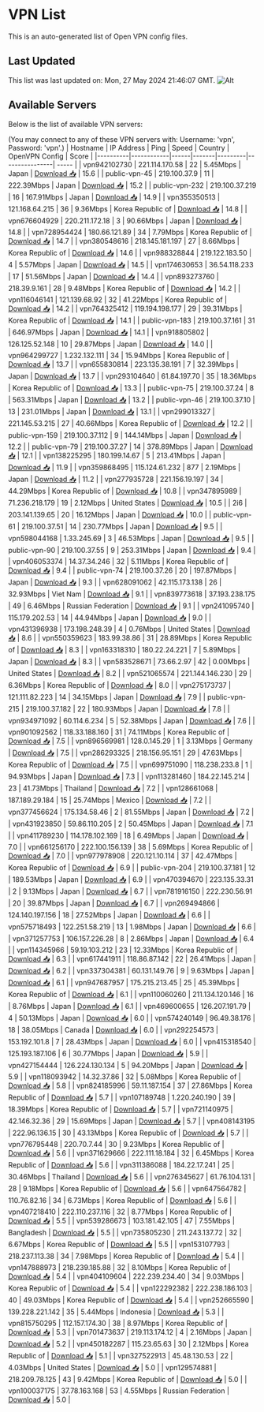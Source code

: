 # VPN List

This is an auto-generated list of Open VPN config files.

## Last Updated

This list was last updated on: Mon, 27 May 2024 21:46:07 GMT.
![Alt](https://repobeats.axiom.co/api/embed/186b98318ef1479477931607c1ad7d823f12451f.svg "Repobeats analytics image")

## Available Servers

Below is the list of available VPN servers:

(You may connect to any of these VPN servers with: Username: 'vpn', Password: 'vpn'.)
| Hostname | IP Address | Ping | Speed | Country | OpenVPN Config | Score |
|----------|------------|------|-------|---------|----------------| ----- |
| vpn942102730 | 221.114.170.58 | 22 | 5.45Mbps | Japan | [Download 📥](./configs/server_0_JP.ovpn) | 15.6 |
| public-vpn-45 | 219.100.37.9 | 11 | 222.39Mbps | Japan | [Download 📥](./configs/server_1_JP.ovpn) | 15.2 |
| public-vpn-232 | 219.100.37.219 | 16 | 167.91Mbps | Japan | [Download 📥](./configs/server_2_JP.ovpn) | 14.9 |
| vpn355350513 | 121.168.64.215 | 36 | 9.36Mbps | Korea Republic of | [Download 📥](./configs/server_3_KR.ovpn) | 14.8 |
| vpn676604929 | 220.211.172.18 | 3 | 90.66Mbps | Japan | [Download 📥](./configs/server_4_JP.ovpn) | 14.8 |
| vpn728954424 | 180.66.121.89 | 34 | 7.79Mbps | Korea Republic of | [Download 📥](./configs/server_5_KR.ovpn) | 14.7 |
| vpn380548616 | 218.145.181.197 | 27 | 8.66Mbps | Korea Republic of | [Download 📥](./configs/server_6_KR.ovpn) | 14.6 |
| vpn988328844 | 219.122.183.50 | 4 | 5.57Mbps | Japan | [Download 📥](./configs/server_7_JP.ovpn) | 14.5 |
| vpn174630653 | 36.54.118.233 | 17 | 51.56Mbps | Japan | [Download 📥](./configs/server_8_JP.ovpn) | 14.4 |
| vpn893273760 | 218.39.9.161 | 28 | 9.48Mbps | Korea Republic of | [Download 📥](./configs/server_9_KR.ovpn) | 14.2 |
| vpn116046141 | 121.139.68.92 | 32 | 41.22Mbps | Korea Republic of | [Download 📥](./configs/server_10_KR.ovpn) | 14.2 |
| vpn764325412 | 119.194.198.177 | 29 | 39.31Mbps | Korea Republic of | [Download 📥](./configs/server_11_KR.ovpn) | 14.1 |
| public-vpn-183 | 219.100.37.161 | 31 | 646.97Mbps | Japan | [Download 📥](./configs/server_12_JP.ovpn) | 14.1 |
| vpn918805802 | 126.125.52.148 | 10 | 29.87Mbps | Japan | [Download 📥](./configs/server_13_JP.ovpn) | 14.0 |
| vpn964299727 | 1.232.132.111 | 34 | 15.94Mbps | Korea Republic of | [Download 📥](./configs/server_14_KR.ovpn) | 13.7 |
| vpn655830814 | 223.135.38.191 | 7 | 32.39Mbps | Japan | [Download 📥](./configs/server_15_JP.ovpn) | 13.7 |
| vpn293104640 | 61.84.197.70 | 35 | 18.36Mbps | Korea Republic of | [Download 📥](./configs/server_16_KR.ovpn) | 13.3 |
| public-vpn-75 | 219.100.37.24 | 8 | 563.31Mbps | Japan | [Download 📥](./configs/server_17_JP.ovpn) | 13.2 |
| public-vpn-46 | 219.100.37.10 | 13 | 231.01Mbps | Japan | [Download 📥](./configs/server_18_JP.ovpn) | 13.1 |
| vpn299013327 | 221.145.53.215 | 27 | 40.66Mbps | Korea Republic of | [Download 📥](./configs/server_19_KR.ovpn) | 12.2 |
| public-vpn-159 | 219.100.37.112 | 9 | 144.14Mbps | Japan | [Download 📥](./configs/server_20_JP.ovpn) | 12.2 |
| public-vpn-79 | 219.100.37.27 | 14 | 378.89Mbps | Japan | [Download 📥](./configs/server_21_JP.ovpn) | 12.1 |
| vpn138225295 | 180.199.14.67 | 5 | 213.41Mbps | Japan | [Download 📥](./configs/server_22_JP.ovpn) | 11.9 |
| vpn359868495 | 115.124.61.232 | 877 | 2.19Mbps | Japan | [Download 📥](./configs/server_23_JP.ovpn) | 11.2 |
| vpn277935728 | 221.156.19.197 | 34 | 44.29Mbps | Korea Republic of | [Download 📥](./configs/server_24_KR.ovpn) | 10.8 |
| vpn347895989 | 71.236.218.179 | 19 | 2.12Mbps | United States | [Download 📥](./configs/server_25_US.ovpn) | 10.5 |
| 2i6 | 203.141.139.65 | 20 | 16.12Mbps | Japan | [Download 📥](./configs/server_26_JP.ovpn) | 10.0 |
| public-vpn-61 | 219.100.37.51 | 14 | 230.77Mbps | Japan | [Download 📥](./configs/server_27_JP.ovpn) | 9.5 |
| vpn598044168 | 1.33.245.69 | 3 | 46.53Mbps | Japan | [Download 📥](./configs/server_28_JP.ovpn) | 9.5 |
| public-vpn-90 | 219.100.37.55 | 9 | 253.31Mbps | Japan | [Download 📥](./configs/server_29_JP.ovpn) | 9.4 |
| vpn406053374 | 14.37.34.246 | 32 | 5.11Mbps | Korea Republic of | [Download 📥](./configs/server_30_KR.ovpn) | 9.4 |
| public-vpn-74 | 219.100.37.26 | 20 | 197.87Mbps | Japan | [Download 📥](./configs/server_31_JP.ovpn) | 9.3 |
| vpn628091062 | 42.115.173.138 | 26 | 32.93Mbps | Viet Nam | [Download 📥](./configs/server_32_VN.ovpn) | 9.1 |
| vpn839773618 | 37.193.238.175 | 49 | 6.46Mbps | Russian Federation | [Download 📥](./configs/server_33_RU.ovpn) | 9.1 |
| vpn241095740 | 115.179.202.53 | 14 | 44.94Mbps | Japan | [Download 📥](./configs/server_34_JP.ovpn) | 9.0 |
| vpn431396938 | 173.198.248.39 | 4 | 0.76Mbps | United States | [Download 📥](./configs/server_35_US.ovpn) | 8.6 |
| vpn550359623 | 183.99.38.86 | 31 | 28.89Mbps | Korea Republic of | [Download 📥](./configs/server_36_KR.ovpn) | 8.3 |
| vpn163318310 | 180.22.24.221 | 7 | 5.89Mbps | Japan | [Download 📥](./configs/server_37_JP.ovpn) | 8.3 |
| vpn583528671 | 73.66.2.97 | 42 | 0.00Mbps | United States | [Download 📥](./configs/server_38_US.ovpn) | 8.2 |
| vpn521065574 | 221.144.146.230 | 29 | 6.36Mbps | Korea Republic of | [Download 📥](./configs/server_39_KR.ovpn) | 8.0 |
| vpn275173737 | 121.111.82.223 | 14 | 34.15Mbps | Japan | [Download 📥](./configs/server_40_JP.ovpn) | 7.9 |
| public-vpn-215 | 219.100.37.182 | 22 | 180.93Mbps | Japan | [Download 📥](./configs/server_41_JP.ovpn) | 7.8 |
| vpn934971092 | 60.114.6.234 | 5 | 52.38Mbps | Japan | [Download 📥](./configs/server_42_JP.ovpn) | 7.6 |
| vpn901092562 | 118.33.188.160 | 31 | 74.11Mbps | Korea Republic of | [Download 📥](./configs/server_43_KR.ovpn) | 7.5 |
| vpn896569981 | 128.0.145.29 | 1 | 3.13Mbps | Germany | [Download 📥](./configs/server_44_DE.ovpn) | 7.5 |
| vpn286293325 | 218.156.95.151 | 29 | 47.63Mbps | Korea Republic of | [Download 📥](./configs/server_45_KR.ovpn) | 7.5 |
| vpn699751090 | 118.238.233.8 | 1 | 94.93Mbps | Japan | [Download 📥](./configs/server_46_JP.ovpn) | 7.3 |
| vpn113281460 | 184.22.145.214 | 23 | 41.73Mbps | Thailand | [Download 📥](./configs/server_47_TH.ovpn) | 7.2 |
| vpn128661068 | 187.189.29.184 | 15 | 25.74Mbps | Mexico | [Download 📥](./configs/server_48_MX.ovpn) | 7.2 |
| vpn377456624 | 175.134.58.46 | 2 | 81.55Mbps | Japan | [Download 📥](./configs/server_49_JP.ovpn) | 7.2 |
| vpn431923850 | 59.86.110.205 | 2 | 50.45Mbps | Japan | [Download 📥](./configs/server_50_JP.ovpn) | 7.1 |
| vpn411789230 | 114.178.102.169 | 18 | 6.49Mbps | Japan | [Download 📥](./configs/server_51_JP.ovpn) | 7.0 |
| vpn661256170 | 222.100.156.139 | 38 | 5.69Mbps | Korea Republic of | [Download 📥](./configs/server_52_KR.ovpn) | 7.0 |
| vpn977978908 | 220.121.10.114 | 37 | 42.47Mbps | Korea Republic of | [Download 📥](./configs/server_53_KR.ovpn) | 6.9 |
| public-vpn-204 | 219.100.37.181 | 12 | 189.53Mbps | Japan | [Download 📥](./configs/server_54_JP.ovpn) | 6.9 |
| vpn470394670 | 223.135.33.31 | 2 | 9.13Mbps | Japan | [Download 📥](./configs/server_55_JP.ovpn) | 6.7 |
| vpn781916150 | 222.230.56.91 | 20 | 39.87Mbps | Japan | [Download 📥](./configs/server_56_JP.ovpn) | 6.7 |
| vpn269494866 | 124.140.197.156 | 18 | 27.52Mbps | Japan | [Download 📥](./configs/server_57_JP.ovpn) | 6.6 |
| vpn575718493 | 122.251.58.219 | 13 | 1.98Mbps | Japan | [Download 📥](./configs/server_58_JP.ovpn) | 6.6 |
| vpn371257753 | 106.157.226.28 | 8 | 2.86Mbps | Japan | [Download 📥](./configs/server_59_JP.ovpn) | 6.4 |
| vpn114345966 | 59.19.103.212 | 23 | 12.33Mbps | Korea Republic of | [Download 📥](./configs/server_60_KR.ovpn) | 6.3 |
| vpn617441911 | 118.86.87.142 | 22 | 26.41Mbps | Japan | [Download 📥](./configs/server_61_JP.ovpn) | 6.2 |
| vpn337304381 | 60.131.149.76 | 9 | 9.63Mbps | Japan | [Download 📥](./configs/server_62_JP.ovpn) | 6.1 |
| vpn947687957 | 175.215.213.45 | 25 | 45.39Mbps | Korea Republic of | [Download 📥](./configs/server_63_KR.ovpn) | 6.1 |
| vpn110060260 | 211.134.120.146 | 16 | 8.76Mbps | Japan | [Download 📥](./configs/server_64_JP.ovpn) | 6.1 |
| vpn469600655 | 126.207.191.79 | 4 | 50.13Mbps | Japan | [Download 📥](./configs/server_65_JP.ovpn) | 6.0 |
| vpn574240149 | 96.49.38.176 | 18 | 38.05Mbps | Canada | [Download 📥](./configs/server_66_CA.ovpn) | 6.0 |
| vpn292254573 | 153.192.101.8 | 7 | 28.43Mbps | Japan | [Download 📥](./configs/server_67_JP.ovpn) | 6.0 |
| vpn415318540 | 125.193.187.106 | 6 | 30.77Mbps | Japan | [Download 📥](./configs/server_68_JP.ovpn) | 5.9 |
| vpn427154444 | 126.224.130.134 | 5 | 94.20Mbps | Japan | [Download 📥](./configs/server_69_JP.ovpn) | 5.9 |
| vpn118093942 | 14.32.37.86 | 32 | 5.08Mbps | Korea Republic of | [Download 📥](./configs/server_70_KR.ovpn) | 5.8 |
| vpn824185996 | 59.11.187.154 | 37 | 27.86Mbps | Korea Republic of | [Download 📥](./configs/server_71_KR.ovpn) | 5.7 |
| vpn107189748 | 1.220.240.190 | 39 | 18.39Mbps | Korea Republic of | [Download 📥](./configs/server_72_KR.ovpn) | 5.7 |
| vpn721140975 | 42.146.32.36 | 29 | 15.69Mbps | Japan | [Download 📥](./configs/server_73_JP.ovpn) | 5.7 |
| vpn408143195 | 222.96.136.15 | 30 | 43.13Mbps | Korea Republic of | [Download 📥](./configs/server_74_KR.ovpn) | 5.7 |
| vpn776795448 | 220.70.7.44 | 30 | 9.23Mbps | Korea Republic of | [Download 📥](./configs/server_75_KR.ovpn) | 5.6 |
| vpn371629666 | 222.111.18.184 | 32 | 6.45Mbps | Korea Republic of | [Download 📥](./configs/server_76_KR.ovpn) | 5.6 |
| vpn311386088 | 184.22.17.241 | 25 | 30.46Mbps | Thailand | [Download 📥](./configs/server_77_TH.ovpn) | 5.6 |
| vpn276345627 | 61.76.104.131 | 28 | 9.18Mbps | Korea Republic of | [Download 📥](./configs/server_78_KR.ovpn) | 5.6 |
| vpn647564782 | 110.76.82.16 | 34 | 6.73Mbps | Korea Republic of | [Download 📥](./configs/server_79_KR.ovpn) | 5.6 |
| vpn407218410 | 222.110.237.116 | 32 | 8.77Mbps | Korea Republic of | [Download 📥](./configs/server_80_KR.ovpn) | 5.5 |
| vpn539286673 | 103.181.42.105 | 47 | 7.55Mbps | Bangladesh | [Download 📥](./configs/server_81_BD.ovpn) | 5.5 |
| vpn735805230 | 211.243.137.72 | 32 | 6.67Mbps | Korea Republic of | [Download 📥](./configs/server_82_KR.ovpn) | 5.5 |
| vpn153107793 | 218.237.113.38 | 34 | 7.98Mbps | Korea Republic of | [Download 📥](./configs/server_83_KR.ovpn) | 5.4 |
| vpn147888973 | 218.239.185.88 | 32 | 8.10Mbps | Korea Republic of | [Download 📥](./configs/server_84_KR.ovpn) | 5.4 |
| vpn404109604 | 222.239.234.40 | 34 | 9.03Mbps | Korea Republic of | [Download 📥](./configs/server_85_KR.ovpn) | 5.4 |
| vpn122292382 | 222.238.186.103 | 40 | 49.03Mbps | Korea Republic of | [Download 📥](./configs/server_86_KR.ovpn) | 5.4 |
| vpn252665590 | 139.228.221.142 | 35 | 5.44Mbps | Indonesia | [Download 📥](./configs/server_87_ID.ovpn) | 5.3 |
| vpn815750295 | 112.157.174.30 | 38 | 8.97Mbps | Korea Republic of | [Download 📥](./configs/server_88_KR.ovpn) | 5.3 |
| vpn701473637 | 219.113.174.12 | 4 | 2.16Mbps | Japan | [Download 📥](./configs/server_89_JP.ovpn) | 5.2 |
| vpn450182287 | 115.23.65.63 | 30 | 2.12Mbps | Korea Republic of | [Download 📥](./configs/server_90_KR.ovpn) | 5.1 |
| vpn327522913 | 45.48.130.53 | 22 | 4.03Mbps | United States | [Download 📥](./configs/server_91_US.ovpn) | 5.0 |
| vpn129574881 | 218.209.78.125 | 43 | 9.42Mbps | Korea Republic of | [Download 📥](./configs/server_92_KR.ovpn) | 5.0 |
| vpn100037175 | 37.78.163.168 | 53 | 4.55Mbps | Russian Federation | [Download 📥](./configs/server_93_RU.ovpn) | 5.0 |
